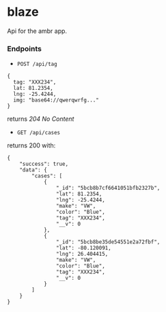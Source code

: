 # blaze

Api for the ambr app.

### Endpoints

- `POST /api/tag`
```
{
  tag: "XXX234",
  lat: 81.2354,
  lng: -25.4244,
  img: "base64://qwerqwrfg..."
}
```

returns _204 No Content_


- `GET /api/cases`

returns 200 with:
```
{
    "success": true,
    "data": {
        "cases": [
            {
                "_id": "5bcb8b7cf6641051bfb2327b",
                "lat": 81.2354,
                "lng": -25.4244,
                "make": "VW",
                "color": "Blue",
                "tag": "XXX234",
                "__v": 0
            },
            {
                "_id": "5bcb8be35de54551e2a72fbf",
                "lat": -80.120091,
                "lng": 26.404415,
                "make": "VW",
                "color": "Blue",
                "tag": "XXX234",
                "__v": 0
            }
        ]
    }
}
```
